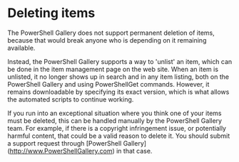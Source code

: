 # Deleting items

The PowerShell Gallery does not support permanent deletion of items, because that would break anyone who is depending on it remaining available.

Instead, the PowerShell Gallery supports a way to 'unlist' an item, which can be done in the item management page on the web site. 
When an item is unlisted, it no longer shows up in search and in any item listing, both on the PowerShell Gallery and using PowerShellGet commands. 
However, it remains downloadable by specifying its exact version, which is what allows the automated scripts to continue working.

If you run into an exceptional situation where you think one of your items must be deleted, this can be handled manually by the PowerShell Gallery team. 
For example, if there is a copyright infringement issue, or potentially harmful content, that could be a valid reason to delete it. 
You should submit a support request through [PowerShell Gallery] (http://www.PowerShellGallery.com) in that case.
